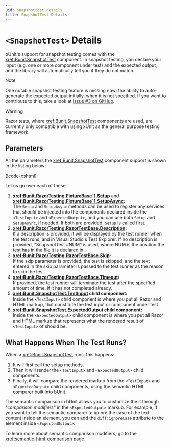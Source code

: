 ```yaml
---
uid: snapshottest-details
title: SnapshotTest Details
---
```


# `<SnapshotTest>` Details

bUnit's support for snapshot testing comes with the <xref:Bunit.SnapshotTest> component. In snapshot testing, you declare your input (e.g. one or more component under test) and the expected output, and the library will automatically tell you if they do not match.

> [!NOTE] 
> One notable snapshot testing feature is missing now; the ability to auto-generate the expected output initially, when it is not specified. If you want to contribute to this, take a look at [issue #3 on GitHub](https://github.com/egil/bunit/issues/3).

> [!WARNING]
> Razor tests, where <xref:Bunit.SnapshotTest> components are used, are currently only compatible with using xUnit as the general purpose testing framework.

## Parameters

All the parameters the <xref:Bunit.SnapshotTest> component support is shown in the listing below:

[!code-cshtml[](../../../samples/tests/razor/AllSnapshotTestParameters.razor)]

Let us go over each of these:

1. **<xref:Bunit.RazorTesting.FixtureBase`1.Setup>** and **<xref:Bunit.RazorTesting.FixtureBase`1.SetupAsync>:**  
   The `Setup` and `SetupAsync` methods can be used to register any services that should be injected into the components declared inside the `<TestInput>` and `<ExpectedOutput>`, and you can use both `Setup` and `SetupAsync`, if needed. If both are provided, `Setup` is called first.   
2. **<xref:Bunit.RazorTesting.RazorTestBase.Description>:**   
   If a description is provided, it will be displayed by the test runner when the test runs, and in Visual Studio's Test Explorer. If no description is provided, "SnapshotTest #NUM" is used, where NUM is the position the test has in the file it is declared in.
3. **<xref:Bunit.RazorTesting.RazorTestBase.Skip>:**  
   If the skip parameter is provided, the test is skipped, and the text entered in the skip parameter is passed to the test runner as the reason to skip the test.
4. **<xref:Bunit.RazorTesting.RazorTestBase.Timeout>:**  
   If provided, the test runner will terminate the test after the specified amount of time, if it has not completed already.
5. **<xref:Bunit.SnapshotTest.TestInput> child component:**  
   Inside the `<TestInput>` child component is where you put all Razor and HTML markup, that constitute the test input or component under test.
6. **<xref:Bunit.SnapshotTest.ExpectedOutput> child component:**  
   Inside the `<ExpectedOutput>` child component is where you put all Razor and HTML markup that represents what the rendered result of `<TestInput>` of should be. 

## What Happens When The Test Runs?

When a <xref:Bunit.SnapshotTest> runs, this happens:

1. It will first call the setup methods.
2. Then it will render the `<TestInput>` and `<ExpectedOutput>` child components.
3. Finally, it will compare the rendered markup from the `<TestInput>` and `<ExpectedOutput>` child components, using the semantic HTML comparer built into bUnit.

The semantic comparison in bUnit allows you to customize the it through _"comparison modifiers"_ in the `<ExpectedOutput>` markup. For example, if you want to tell the semantic comparer to ignore the case of the text content inside an element, you can add the `diff:ignoreCase` attribute to the element inside `<ExpectedOutput>`. 

To learn more about semantic comparison modifiers, go to the <xref:semantic-html-comparison> page.